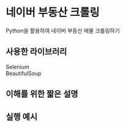 # 네이버 부동산 크롤링
Python을 활용하여 네이버 부동산 매물 크롤링하기

## 사용한 라이브러리
Selenium
<br>
BeautifulSoup
<br>

## 이해를 위한 짧은 설명

## 실행 예시

